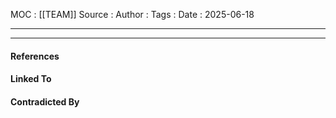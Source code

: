 
MOC : [[TEAM]]
Source : 
Author : 
Tags : 
Date : 2025-06-18
***

***
#### References

#### Linked To

#### Contradicted By